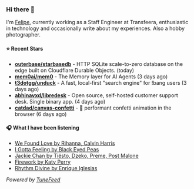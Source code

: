 ### Hi there 👋

I'm [Felipe](https://felipevm.com), currently working as a Staff Engineer at Transfeera, enthusiastic in technology and occasionally write about my experiences. Also a hobby photographer.

#### ⭐ Recent Stars
- **[outerbase/starbasedb](https://github.com/outerbase/starbasedb)** - HTTP SQLite scale-to-zero database on the edge built on Cloudflare Durable Objects. (today)
- **[mem0ai/mem0](https://github.com/mem0ai/mem0)** - The Memory layer for AI Agents (3 days ago)
- **[t3dotgg/unduck](https://github.com/t3dotgg/unduck)** - A fast, local-first &#34;search engine&#34; for !bang users (3 days ago)
- **[abhinavxd/libredesk](https://github.com/abhinavxd/libredesk)** - Open source, self-hosted customer support desk. Single binary app. (4 days ago)
- **[catdad/canvas-confetti](https://github.com/catdad/canvas-confetti)** - 🎉 performant confetti animation in the browser (6 days ago)

#### 🎧 What I have been listening
- [We Found Love by Rihanna, Calvin Harris](https://open.spotify.com/track/6qn9YLKt13AGvpq9jfO8py)
- [I Gotta Feeling by Black Eyed Peas](https://open.spotify.com/track/4kLLWz7srcuLKA7Et40PQR)
- [Jackie Chan by Tiësto, Dzeko, Preme, Post Malone](https://open.spotify.com/track/4kWO6O1BUXcZmaxitpVUwp)
- [Firework by Katy Perry](https://open.spotify.com/track/1mXuMM6zjPgjL4asbBsgnt)
- [Rhythm Divine by Enrique Iglesias](https://open.spotify.com/track/4XifD1V0kWoG4WwsXTwS3y)

_Powered by [TuneFeed](https://tunefeed.app?ref=github.com)_
